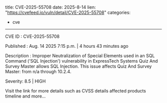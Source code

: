  
title: CVE-2025-55708
date: 2025-8-14
lien: "https://cvefeed.io/vuln/detail/CVE-2025-55708"
categories:
  - cve
---

CVE ID : CVE-2025-55708

Published :  Aug. 14
2025
7:15 p.m. | 4 hours
43 minutes ago

Description : Improper Neutralization of Special Elements used in an SQL Command ('SQL Injection') vulnerability in ExpressTech Systems Quiz And Survey Master allows SQL Injection. This issue affects Quiz And Survey Master: from n/a through 10.2.4.

Severity: 8.5 | HIGH

Visit the link for more details
such as CVSS details
affected products
timeline
and more...

